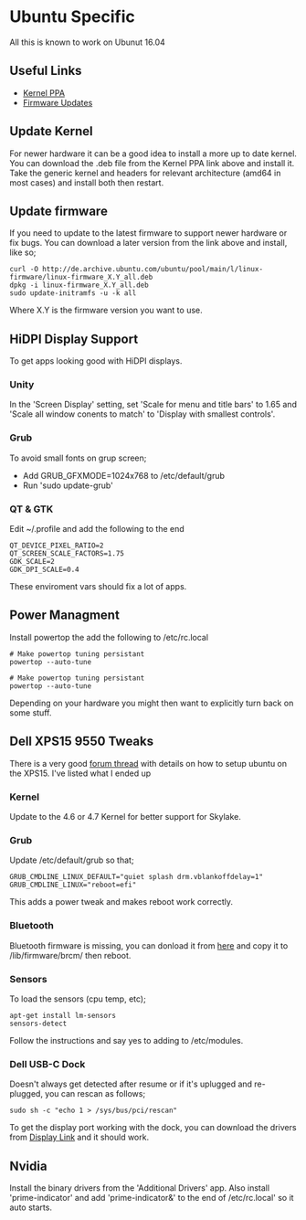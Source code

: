 # Ubuntu Specific
All this is known to work on Ubunut 16.04

## Useful Links
* [Kernel PPA](http://kernel.ubuntu.com/~kernel-ppa/mainline/)
* [Firmware Updates](http://archive.ubuntu.com/ubuntu/pool/main/l/linux-firmware/)

## Update Kernel
For newer hardware it can be a good idea to install a more up to date kernel. You can download the .deb file from the Kernel PPA link above and install it. Take the generic kernel and headers for relevant architecture (amd64 in most cases) and install both then restart.

## Update firmware
If you need to update to the latest firmware to support newer hardware or fix bugs. You can download a later version from the link above and install, like so;

    curl -O http://de.archive.ubuntu.com/ubuntu/pool/main/l/linux-firmware/linux-firmware_X.Y_all.deb
    dpkg -i linux-firmware_X.Y_all.deb
    sudo update-initramfs -u -k all

Where X.Y is the firmware version you want to use.

## HiDPI Display Support
To get apps looking good with HiDPI displays.

### Unity
In the 'Screen Display' setting, set 'Scale for menu and title bars' to 1.65 and 'Scale all window conents to match' to 'Display with smallest controls'.

### Grub
To avoid small fonts on grup screen;
- Add GRUB_GFXMODE=1024x768 to /etc/default/grub
- Run 'sudo update-grub'

### QT & GTK
Edit ~/.profile and add the following to the end

    QT_DEVICE_PIXEL_RATIO=2
    QT_SCREEN_SCALE_FACTORS=1.75
    GDK_SCALE=2
    GDK_DPI_SCALE=0.4

These enviroment vars should fix a lot of apps.

## Power Managment
Install powertop the add the following to /etc/rc.local

    # Make powertop tuning persistant
    powertop --auto-tune

    # Make powertop tuning persistant
    powertop --auto-tune

Depending on your hardware you might then want to explicitly turn back on some stuff.

## Dell XPS15 9550 Tweaks
There is a very good [forum thread](http://ubuntuforums.org/showthread.php?t=2317843) with details on how to setup ubuntu on the XPS15. I've listed what I ended up 

### Kernel
Update to the 4.6 or 4.7 Kernel for better support for Skylake.

### Grub
Update /etc/default/grub so that;

    GRUB_CMDLINE_LINUX_DEFAULT="quiet splash drm.vblankoffdelay=1"
    GRUB_CMDLINE_LINUX="reboot=efi"

This adds a power tweak and makes reboot work correctly.

### Bluetooth
Bluetooth firmware is missing, you can donload it from [here](https://www.dropbox.com/s/8goc4omhnzxij93/BCM-0a5c-6410.hcd?dl=0) and copy it to /lib/firmware/brcm/ then reboot.

### Sensors
To load the sensors (cpu temp, etc);

    apt-get install lm-sensors
    sensors-detect

Follow the instructions and say yes to adding to /etc/modules.

### Dell USB-C Dock
Doesn't always get detected after resume or if it's uplugged and re-plugged, you can rescan as follows;

    sudo sh -c "echo 1 > /sys/bus/pci/rescan"

To get the display port working with the dock, you can download the drivers from [Display Link](http://www.displaylink.com/downloads/ubuntu) and it should work.

## Nvidia
Install the binary drivers from the 'Additional Drivers' app. Also install 'prime-indicator' and add 'prime-indicator&' to the end of /etc/rc.local' so it auto starts.
